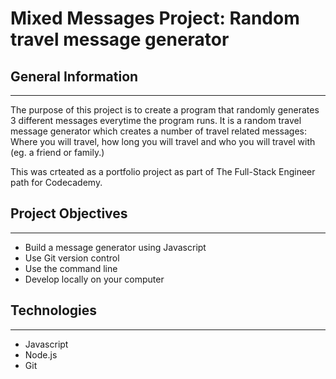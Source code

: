 # Mixed Messages Project: Random travel message generator

## General Information
___

The purpose of this project is to create a program that randomly generates 3 different messages everytime the program runs. It is a random travel message generator which creates a number of travel related messages: Where you will travel, how long you will travel and who you will travel with (eg. a friend or family.)

This was crteated as a portfolio project as part of The Full-Stack Engineer path for Codecademy.

## Project Objectives
___

- Build a message generator using Javascript
- Use Git version control
- Use the command line
- Develop locally on your computer

## Technologies
___
- Javascript
- Node.js
- Git





